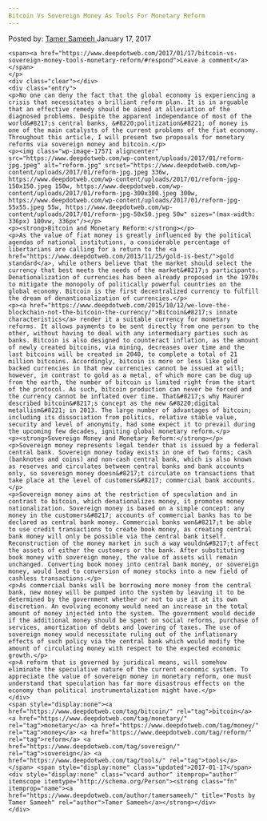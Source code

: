 ```yaml
---
Bitcoin Vs Sovereign Money As Tools For Monetary Reform
---
```

<article class="post-listing post-17567 post type-post status-publish format-standard has-post-thumbnail hentry  tag-bitcoin tag-monetary tag-money tag-reform tag-sovereign tag-tools">
    <div class="post-inner">
        <span>Posted by: <a href="https://www.deepdotweb.com/author/tamersameeh/" title="">Tamer Sameeh </a></span>
    <span>January 17, 2017</span>
    
    <span><a href="https://www.deepdotweb.com/2017/01/17/bitcoin-vs-sovereign-money-tools-monetary-reform/#respond">Leave a comment</a></span>
    </p>
    <div class="clear"></div>
    <div class="entry">
    <p>No one can deny the fact that the global economy is experiencing a crisis that necessitates a brilliant reform plan. It is in arguable that an effective remedy should be aimed at alleviation of the diagnosed problems. Despite the apparent independance of most of the world&#8217;s central banks, &#8220;politization&#8221; of money is one of the main catalysts of the current problems of the fiat economy. Throughout this article, I will present two proposals for monetary reforms via sovereign money and bitcoin.</p>
    <p><img class="wp-image-17571 aligncenter" src="https://www.deepdotweb.com/wp-content/uploads/2017/01/reform-jpg.jpeg" alt="reform.jpg" srcset="https://www.deepdotweb.com/wp-content/uploads/2017/01/reform-jpg.jpeg 336w, https://www.deepdotweb.com/wp-content/uploads/2017/01/reform-jpg-150x150.jpeg 150w, https://www.deepdotweb.com/wp-content/uploads/2017/01/reform-jpg-300x300.jpeg 300w, https://www.deepdotweb.com/wp-content/uploads/2017/01/reform-jpg-55x55.jpeg 55w, https://www.deepdotweb.com/wp-content/uploads/2017/01/reform-jpg-50x50.jpeg 50w" sizes="(max-width: 336px) 100vw, 336px"/></p>
    <p><strong>Bitcoin and Monetary Reform:</strong></p>
    <p>As the value of fiat money is greatly influenced by the political agendas of national institutions, a considerable percentage of libertarians are calling for a return to the <a href="https://www.deepdotweb.com/2013/11/25/gold-is-best/">gold standard</a>, while others believe that the market should select the currency that best meets the needs of the market&#8217;s participants. Denationalization of currencies has been already proposed in the 1970s to mitigate the monopoly of politically powerful countries on the global economy. Bitcoin is the first decentralized currency to fulfill the dream of denantionalization of currencies.</p>
    <p><a href="https://www.deepdotweb.com/2015/10/12/we-love-the-blockchain-not-the-bitcoin-the-currency/">Bitcoin&#8217;s innate characteristics</a> render it a suitable currency for monetary reforms. It allows payments to be sent directly from one person to the other, without having to deal with any intermediary parties such as banks. Bitcoin is also designed to counteract inflation, as the amount of newly created bitcoins, via mining, decreases over time and the last bitcoins will be created in 2040, to complete a total of 21 million bitcoins. Accordingly, bitcoin is more or less like gold backed currencies in that new currencies cannot be issued at will; however, in contrast to gold as a metal, of which more can be dug up from the earth, the number of bitcoin is limited right from the start of the protocol. As such, bitcoin production can never be forced and the currency cannot be inflated over time. That&#8217;s why Maurer described bitcoin&#8217;s concept as the new &#8220;digital metallism&#8221; in 2013. The large number of advantages of bitcoin; including its dissociation from politics, relative stable value, security and level of anonymity, had some expect it to prevail during the upcoming few decades, igniting global monetary reform.</p>
    <p><strong>Sovereign Money and Monetary Reform:</strong></p>
    <p>Sovereign money represents legal tender that is issued by a federal central bank. Sovereign money today exists in one of two forms; cash (banknotes and coins) and non-cash central bank, which is also known as reserves and circulates between central banks and bank accounts only, so sovereign money doesn&#8217;t circulate on transactions that take place at the level of customers&#8217; commercial bank accounts.</p>
    <p>Sovereign money aims at the restriction of speculation and in contrast to bitcoin, which denationalizes money, it promotes money nationalization. Sovereign money is based on a simple concept: any money in the customers&#8217; accounts of commercial banks has to be declared as central bank money. Commercial banks won&#8217;t be able to use credit transactions to create book money, as creating central bank money will only be possible via the central bank itself. Reconstruction of the money market in such a way wouldn&#8217;t affect the assets of either the customers or the bank. After substituting book money with sovereign money, the value of assets will remain unchanged. Converting book money into central bank money, or sovereign money, would lead to conversion of money stocks into a new field of cashless transactions.</p>
    <p>As commercial banks will be borrowing more money from the central bank, new money will be pumped into the system by leaving it to be determined by the government whether or not to use it at its own discretion. An evolving economy would need an increase in the total amount of money injected into the system. The government would decide if the additional money should be spent on social reforms, purchase of services, amortization of debts and lowering of taxes. The use of sovereign money would necessitate ruling out of the inflationary effects of such policy via the central bank which would modify the amount of circulating money with respect to the expected economic growth.</p>
    <p>A reform that is governed by juridical means, will somehow eliminate the speculative nature of the current economic system. To appreciate the value of sovereign money in monetary reform, one must understand that speculation has far more disastrous effects on the economy than political instrumentalization might have.</p>
    </div>
    <span style="display:none"><a href="https://www.deepdotweb.com/tag/bitcoin/" rel="tag">bitcoin</a> <a href="https://www.deepdotweb.com/tag/monetary/" rel="tag">monetary</a> <a href="https://www.deepdotweb.com/tag/money/" rel="tag">money</a> <a href="https://www.deepdotweb.com/tag/reform/" rel="tag">reform</a> <a href="https://www.deepdotweb.com/tag/sovereign/" rel="tag">sovereign</a> <a href="https://www.deepdotweb.com/tag/tools/" rel="tag">tools</a></span> <span style="display:none" class="updated">2017-01-17</span>
    <div style="display:none" class="vcard author" itemprop="author" itemscope itemtype="http://schema.org/Person"><strong class="fn" itemprop="name"><a href="https://www.deepdotweb.com/author/tamersameeh/" title="Posts by Tamer Sameeh" rel="author">Tamer Sameeh</a></strong></div>
    </div>
</article>

